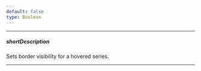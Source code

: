 ```yaml
---
default: false
type: Boolean
---
```

---
##### shortDescription
Sets border visibility for a hovered series.

---
